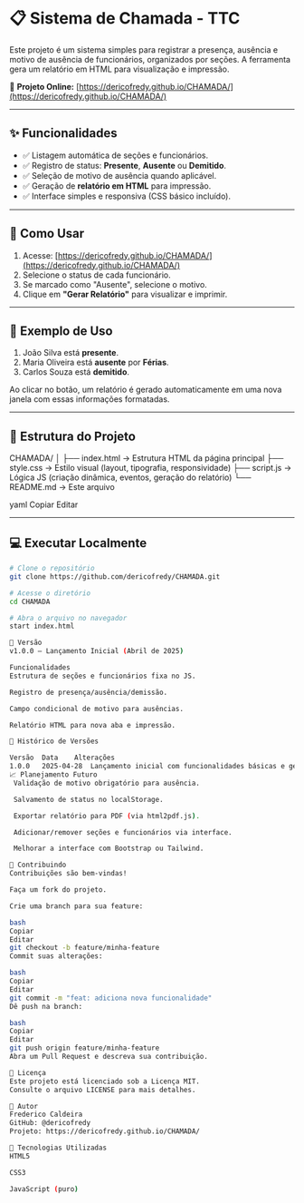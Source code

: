 # 📋 Sistema de Chamada - TTC

Este projeto é um sistema simples para registrar a presença, ausência e motivo de ausência de funcionários, organizados por seções. A ferramenta gera um relatório em HTML para visualização e impressão.

🔗 **Projeto Online:** [https://dericofredy.github.io/CHAMADA/](https://dericofredy.github.io/CHAMADA/)

---

## ✨ Funcionalidades

- ✅ Listagem automática de seções e funcionários.
- ✅ Registro de status: **Presente**, **Ausente** ou **Demitido**.
- ✅ Seleção de motivo de ausência quando aplicável.
- ✅ Geração de **relatório em HTML** para impressão.
- ✅ Interface simples e responsiva (CSS básico incluído).

---

## 🚀 Como Usar

1. Acesse: [https://dericofredy.github.io/CHAMADA/](https://dericofredy.github.io/CHAMADA/)
2. Selecione o status de cada funcionário.
3. Se marcado como "Ausente", selecione o motivo.
4. Clique em **"Gerar Relatório"** para visualizar e imprimir.

---

## 🧠 Exemplo de Uso

1. João Silva está **presente**.  
2. Maria Oliveira está **ausente** por **Férias**.  
3. Carlos Souza está **demitido**.  

Ao clicar no botão, um relatório é gerado automaticamente em uma nova janela com essas informações formatadas.

---

## 📁 Estrutura do Projeto

CHAMADA/ │ ├── index.html → Estrutura HTML da página principal ├── style.css → Estilo visual (layout, tipografia, responsividade) ├── script.js → Lógica JS (criação dinâmica, eventos, geração do relatório) └── README.md → Este arquivo

yaml
Copiar
Editar

---

## 💻 Executar Localmente

```bash
# Clone o repositório
git clone https://github.com/dericofredy/CHAMADA.git

# Acesse o diretório
cd CHAMADA

# Abra o arquivo no navegador
start index.html

📌 Versão
v1.0.0 — Lançamento Inicial (Abril de 2025)

Funcionalidades
Estrutura de seções e funcionários fixa no JS.

Registro de presença/ausência/demissão.

Campo condicional de motivo para ausências.

Relatório HTML para nova aba e impressão.

📅 Histórico de Versões

Versão	Data	Alterações
1.0.0	2025-04-28	Lançamento inicial com funcionalidades básicas e geração de relatório HTML
📈 Planejamento Futuro
 Validação de motivo obrigatório para ausência.

 Salvamento de status no localStorage.

 Exportar relatório para PDF (via html2pdf.js).

 Adicionar/remover seções e funcionários via interface.

 Melhorar a interface com Bootstrap ou Tailwind.

🤝 Contribuindo
Contribuições são bem-vindas!

Faça um fork do projeto.

Crie uma branch para sua feature:

bash
Copiar
Editar
git checkout -b feature/minha-feature
Commit suas alterações:

bash
Copiar
Editar
git commit -m "feat: adiciona nova funcionalidade"
Dê push na branch:

bash
Copiar
Editar
git push origin feature/minha-feature
Abra um Pull Request e descreva sua contribuição.

📜 Licença
Este projeto está licenciado sob a Licença MIT.
Consulte o arquivo LICENSE para mais detalhes.

👤 Autor
Frederico Caldeira
GitHub: @dericofredy
Projeto: https://dericofredy.github.io/CHAMADA/

🧰 Tecnologias Utilizadas
HTML5

CSS3

JavaScript (puro)